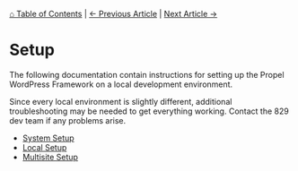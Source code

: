 [⌂ Table of Contents](/docs/README.md) | [← Previous Article](/docs/composer/plugins.md) | [Next Article →](/docs/setup/system-setup.md)

# Setup
The following documentation contain instructions for setting up the Propel WordPress Framework on a local development environment.

Since every local environment is slightly different, additional troubleshooting may be needed to get everything working. Contact the 829 dev team if any problems arise.

* [System Setup](/docs/setup/system-setup.md)
* [Local Setup](/docs/setup/local-setup.md)
* [Multisite Setup](/docs/setup/multisite-setup.md)